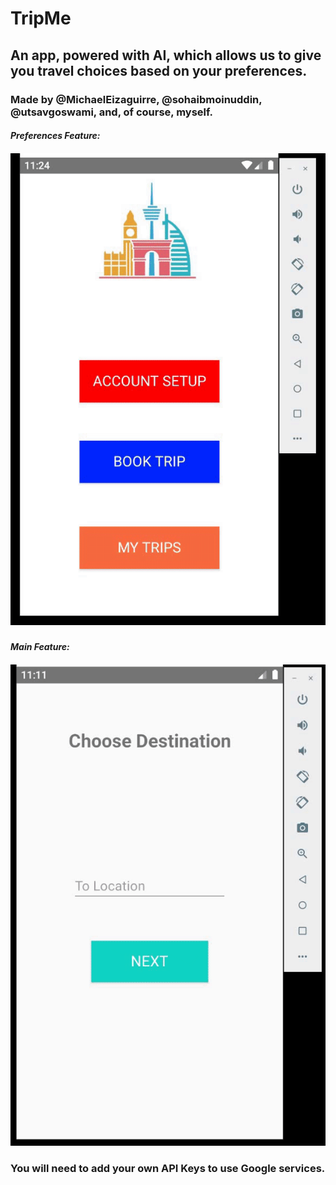 # TripMe
## An app, powered with AI, which allows us to give you travel choices based on your preferences.
### Made by @MichaelEizaguirre, @sohaibmoinuddin, @utsavgoswami, and, of course, myself.

#### *Preferences Feature:*
##### ![Gif of preferences feature](appPrefGif.gif)

#### *Main Feature:*
##### ![Gif of main feature](appVidGif.gif)

### You will need to add your own API Keys to use Google services.
